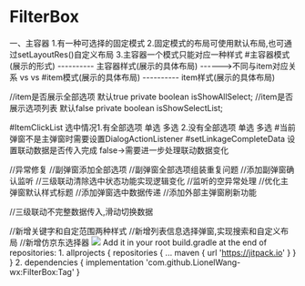 # FilterBox
一、主容器
   1.有一种可选择的固定模式
   2.固定模式的布局可使用默认布局,也可通过setLayoutRes()自定义布局
   3.主容器一个模式只能对应一种样式
#主容器模式(展示的形式) ---------- 主容器样式(展示的具体布局) ------>不同与item对应关系
    vs                   vs
#item模式(展示的具体布局)  ---------- item样式(展示的具体布局)

//item是否展示全部选项 默认true
private boolean isShowAllSelect;
//item是否展示选项列表 默认false
private boolean isShowSelectList;

#ItemClickList 选中情况1.有全部选项 单选 多选  2.没有全部选项 单选 多选
#当前弹窗不是主弹窗时需要设置DialogActionListener
#setLinkageCompleteData 设置联动数据是否传入完成      false->需要进一步处理联动数据变化

//异常修复
//副弹窗添加全部选项
//副弹窗全部选项组装重复问题
//添加副弹窗确认监听
//三级联动清除选中状态功能实现逻辑变化
//监听的空异常处理
//优化主弹窗默认样式标题
//添加弹窗选中数据传递
//添加外部主弹窗刷新功能

//三级联动不完整数据传入,滑动切换数据

//新增关键字和自定范围两种样式
//新增列表信息选择弹窗,实现搜索和自定义布局
//新增仿京东选择器
[![](https://jitpack.io/v/LionelWang-wx/FilterBox.svg)](https://jitpack.io/#LionelWang-wx/FilterBox)
Add it in your root build.gradle at the end of repositories:
1.
allprojects {
		repositories {
			...
			maven { url 'https://jitpack.io' }
		}
	}
2.
   dependencies {
	        implementation 'com.github.LionelWang-wx:FilterBox:Tag'
	}

